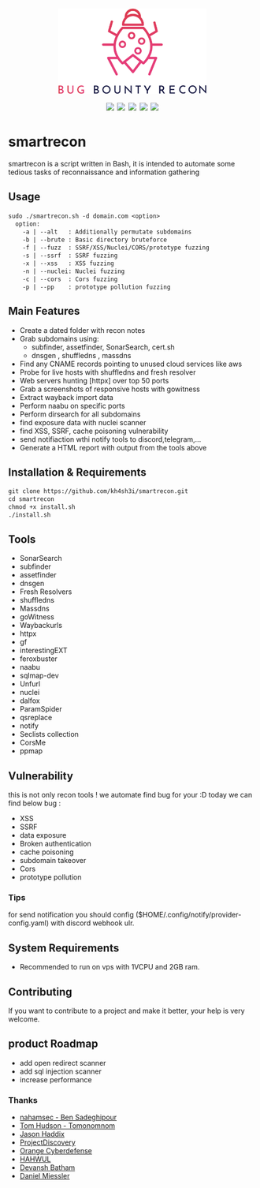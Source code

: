 <h1 align="center">
  <br>
  <a href=""><img src="/img/logo.png" alt="" width="300px;"></a>
  <br>
  <img src="https://img.shields.io/badge/PRs-welcome-blue">
  <img src="https://img.shields.io/github/last-commit/kh4sh3i/smartrecon"> 
  <img src="https://img.shields.io/github/commit-activity/12/kh4sh3i/smartrecon">
  <a href="https://twitter.com/intent/follow?screen_name=kh4sh3i_"><img src="https://img.shields.io/twitter/follow/kh4sh3i_?style=flat&logo=twitter"></a>
  <a href="https://github.com/kh4sh3i"><img src="https://img.shields.io/github/stars/kh4sh3i?style=flat&logo=github"></a>
</h1>

# smartrecon
smartrecon is a script written in Bash, it is intended to automate some tedious tasks of reconnaissance and information gathering

## Usage
```
sudo ./smartrecon.sh -d domain.com <option>
  option:
    -a | --alt   : Additionally permutate subdomains	
    -b | --brute : Basic directory bruteforce
    -f | --fuzz  : SSRF/XSS/Nuclei/CORS/prototype fuzzing	
    -s | --ssrf  : SSRF fuzzing	
    -x | --xss   : XSS fuzzing	  
    -n | --nuclei: Nuclei fuzzing	
    -c | --cors  : Cors fuzzing	  
    -p | --pp    : prototype pollution fuzzing	

```

## Main Features
* Create a dated folder with recon notes
* Grab subdomains using:
    * subfinder, assetfinder, SonarSearch, cert.sh
    * dnsgen , shuffledns , massdns
* Find any CNAME records pointing to unused cloud services like aws
* Probe for live hosts with shuffledns and fresh resolver
* Web servers hunting [httpx] over top 50 ports
* Grab a screenshots of responsive hosts with gowitness
* Extract wayback import data
* Perform naabu on specific ports
* Perform dirsearch for all subdomains
* find exposure data with nuclei scanner
* find XSS, SSRF, cache poisoning vulnerability
* send notifiaction wthi notify tools to discord,telegram,...
* Generate a HTML report with output from the tools above



## Installation & Requirements
```
git clone https://github.com/kh4sh3i/smartrecon.git
cd smartrecon
chmod +x install.sh
./install.sh
```


## Tools
*  SonarSearch
*  subfinder
*  assetfinder
*  dnsgen
*  Fresh Resolvers
*  shuffledns
*  Massdns
*  goWitness
*  Waybackurls
*  httpx
*  gf
*  interestingEXT
*  feroxbuster
*  naabu
*  sqlmap-dev
*  Unfurl
*  nuclei
*  dalfox
*  ParamSpider
*  qsreplace
*  notify
*  Seclists collection
*  CorsMe
*  ppmap




## Vulnerability 
this is not only recon tools ! we automate find bug for your :D
today we can find below bug :
* XSS
* SSRF
* data exposure
* Broken authentication
* cache poisoning
* subdomain takeover
* Cors 
* prototype pollution


### Tips
for send notification you should config ($HOME/.config/notify/provider-config.yaml) with discord webhook ulr.


## System Requirements
* Recommended to run on vps with 1VCPU and 2GB ram.


## Contributing
If you want to contribute to a project and make it better, your help is very welcome. 

## product Roadmap
* add open redirect scanner
* add sql injection scanner
* increase performance



### Thanks
* [nahamsec - Ben Sadeghipour](https://github.com/nahamsec)
* [Tom Hudson - Tomonomnom](https://github.com/tomnomnom)
* [Jason Haddix](https://github.com/jhaddix)
* [ProjectDiscovery](https://github.com/projectdiscovery)
* [Orange Cyberdefense](https://github.com/sensepost)
* [HAHWUL](https://github.com/hahwul)
* [Devansh Batham](https://github.com/devanshbatham)
* [Daniel Miessler](https://github.com/danielmiessler)
